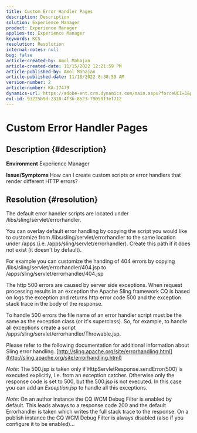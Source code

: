 ```yaml
---
title: Custom Error Handler Pages
description: Description
solution: Experience Manager
product: Experience Manager
applies-to: Experience Manager
keywords: KCS
resolution: Resolution
internal-notes: null
bug: false
article-created-by: Amol Mahajan
article-created-date: 11/15/2022 12:21:59 PM
article-published-by: Amol Mahajan
article-published-date: 11/18/2022 8:38:59 AM
version-number: 2
article-number: KA-17479
dynamics-url: https://adobe-ent.crm.dynamics.com/main.aspx?forceUCI=1&pagetype=entityrecord&etn=knowledgearticle&id=9c776318-e064-ed11-9561-6045bd006a22
exl-id: 93225b9d-2310-4f3b-8523-79059f3ef712
---
```

# Custom Error Handler Pages

## Description {#description}

<b>Environment</b>
Experience Manager


<b>Issue/Symptoms</b>
How can I create custom scripts or error handlers that render different HTTP errors?


## Resolution {#resolution}


The default error handler scripts are located under /libs/sling/servlet/errorhandler.

You can overlay default error handling by copying the script you would like to customize from /libs/sling/servlet/errorhandler to the same location under /apps (i.e. /apps/sling/servlet/errorhandler). Create this path if it does not exist (it doesn't by default).

For example you can customize the handing of 404 errors by copying /libs/sling/servlet/errorhandler/404.jsp to /apps/sling/servlet/errorhandler/404.jsp

The http 500 errors are caused by server side exceptions. When request processing results in an exception the Apache Sling framework CQ is based on logs the exception and returns http error code 500 and the exception stack trace in the body of the response.

To handle 500 errors the file name of an error handler script must be the same as the exception class (or it's superclass). So, for example, to handle all exceptions create a script /apps/sling/servlet/errorhandler/Throwable.jsp.

Please refer to the following documentation for additional information about Sling error handling. [http://sling.apache.org/site/errorhandling.html](http://sling.apache.org/site/errorhandling.html)

*Note*: The 500.jsp is taken only if HttpServletResponse.sendError(500) is executed explicitly, i.e. from an exception catcher.
 Otherwise only the response code is set to 500, but the 500.jsp is not executed.
 In this case you can add an *Exception.jsp* to handle all this exceptions.

*Note*: On an author instance the CQ WCM Debug Filter is enabled by default. This leads always to a response code 200 and the default Errorhandler is taken which writes the full stack trace to the response. On a publish instance the CQ WCM Debug Filter is always disabled (also if you configure it to be enabled)...

